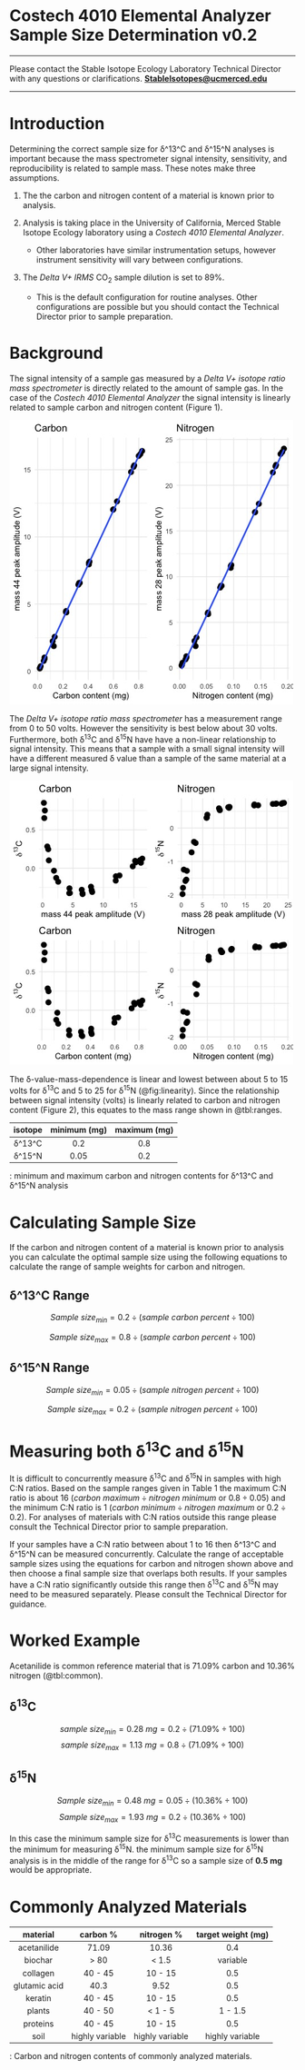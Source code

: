 
# Costech 4010 Elemental Analyzer Sample Size Determination v0.2

***

Please contact the Stable Isotope Ecology Laboratory Technical Director with any questions or clarifications. **StableIsotopes@ucmerced.edu**

*** 

# Introduction
Determining the correct sample size for δ^13^C and δ^15^N analyses is important because the mass spectrometer signal intensity, sensitivity, and reproducibility is related to sample mass. These notes make three assumptions.

1. The the carbon and nitrogen content of a material is known prior to analysis.

2. Analysis is taking place in the University of California, Merced Stable Isotope Ecology laboratory using a *Costech 4010 Elemental Analyzer*. 

	* Other laboratories have similar instrumentation setups, however instrument sensitivity will vary between configurations.

3. The *Delta V+ IRMS* CO<sub>2</sub> sample dilution is set to 89%.

	* This is the default configuration for routine analyses. Other configurations are possible but you should contact the Technical Director prior to sample preparation.

# Background
The signal intensity of a sample gas measured by a *Delta V+ isotope ratio mass spectrometer* is directly related to the amount of sample gas. In the case of the *Costech 4010 Elemental Analyzer* the signal intensity is linearly related to sample carbon and nitrogen content (Figure 1).

![Sample carbon and nitrogen content versus signal intensity.](../figures/sample_size/amp_mass.jpeg)

The *Delta V+ isotope ratio mass spectrometer* has a measurement range from 0 to 50 volts. However the sensitivity is best below about 30 volts. Furthermore, both δ<sup>13</sup>C and δ<sup>15</sup>N have have a non-linear relationship to signal intensity. This means that a sample with a small signal intensity will have a different measured δ value than a sample of the same material at a large signal intensity. 

![Mass dependence of δ<sup>13</sup>C and δ<sup>15</sup>N values.](../figures/sample_size/linearity.jpeg)

The δ-value-mass-dependence is linear and lowest between about 5 to 15 volts for δ<sup>13</sup>C and 5 to 25 for δ<sup>15</sup>N (@fig:linearity). Since the relationship between signal intensity (volts) is linearly related to carbon and nitrogen content (Figure 2), this equates to the mass range shown in @tbl:ranges.


|     isotope     | minimum (mg) | maximum (mg)  |
|:---------------:|:------------:|:-------------:|
|      δ^13^C     |      0.2     |      0.8      |
|      δ^15^N     |      0.05    |      0.2      |
: minimum and maximum carbon and nitrogen contents for δ^13^C and δ^15^N analysis

# Calculating Sample Size

If the carbon and nitrogen content of a material is known prior to analysis you can calculate the optimal sample size using the following equations to calculate the range of sample weights for carbon and nitrogen. 

## δ^13^C Range

$$Sample~size_{min} = 0.2 \div (sample~carbon~percent \div 100)$$

$$Sample~size_{max} = 0.8 \div (sample~carbon~percent \div 100)$$

## δ^15^N Range

$$Sample~size_{min} = 0.05 \div (sample~nitrogen~percent \div 100)$$

$$Sample~size_{max} = 0.2 \div (sample~nitrogen~percent \div 100)$$

# Measuring both δ<sup>13</sup>C and δ<sup>15</sup>N

It is difficult to concurrently measure δ<sup>13</sup>C and δ<sup>15</sup>N in samples with high C:N ratios. Based on the sample ranges given in Table 1 the maximum C:N ratio is about 16 ($carbon~maximum \div nitrogen~minimum$ or $0.8 \div 0.05$) and the minimum C:N ratio is 1 ($carbon~minimum \div nitrogen~maximum$ or $0.2 \div 0.2$). For analyses of materials with C:N ratios outside this range please consult the Technical Director prior to sample preparation.

If your samples have a C:N ratio between about 1 to 16 then δ^13^C and δ^15^N can be measured concurrently. Calculate the range of acceptable sample sizes using the equations for carbon and nitrogen shown above and then choose a final sample size that overlaps both results. If your samples have a C:N ratio significantly outside this range then δ<sup>13</sup>C and δ<sup>15</sup>N may need to be measured separately. Please consult the Technical Director for guidance.

# Worked Example
Acetanilide is common reference material that is 71.09% carbon and 10.36% nitrogen (@tbl:common).

## δ<sup>13</sup>C

$$sample~size_{min} = 0.28~mg = 0.2 \div (71.09 \% \div 100)$$
$$sample~size_{max} = 1.13~mg = 0.8 \div (71.09 \% \div 100)$$

## δ<sup>15</sup>N

$$Sample~size_{min} = 0.48~mg = 0.05 \div (10.36 \% \div 100)$$
$$Sample~size_{max} = 1.93~mg = 0.2 \div (10.36 \% \div 100)$$

In this case the minimum sample size for δ<sup>13</sup>C measurements is lower than the minimum for measuring δ<sup>15</sup>N. the minimum sample size for δ<sup>15</sup>N analysis is in the middle of the range for δ<sup>13</sup>C so a sample size of **0.5 mg** would be appropriate.

# Commonly Analyzed Materials

|   material    |     carbon %    |    nitrogen %   | target weight (mg) |
|:-------------:|:---------------:|:---------------:|:------------------:|
| acetanilide   |      71.09      |      10.36      |        0.4         |
| biochar       |      > 80       |    < 1.5        |      variable      |
| collagen      |     40 - 45     |     10 - 15     |        0.5         |
| glutamic acid |      40.3       |      9.52       |        0.5         |
| keratin       |     40 - 45     |     10 - 15     |        0.5         |
| plants        |     40 - 50     |    < 1 - 5      |       1 - 1.5      |
| proteins      |     40 - 45     |     10 - 15     |        0.5         |
| soil          | highly variable | highly variable |   highly variable  |
: Carbon and nitrogen contents of commonly analyzed materials.





